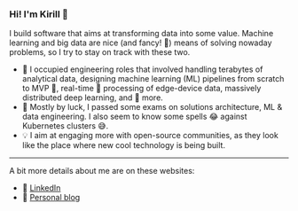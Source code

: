 ### Hi! I'm Kirill 👋

I build software that aims at transforming data into some value. Machine learning and big data are nice (and fancy! :poodle:) means of solving nowaday problems, so I try to stay on track with these two.

- :wrench: I occupied engineering roles that involved handling terabytes of analytical data, designing machine learning (ML) pipelines from scratch to MVP :seedling:, real-time :runner: processing of edge-device data, massively distributed deep learning, and :cookie: more.
- :bookmark: Mostly by luck, I passed some exams on solutions architecture, ML & data engineering. I also seem to know some spells :joy: against Kubernetes clusters :sweat_smile:.
- :bulb: I aim at engaging more with open-source communities, as they look like the place where new cool technology is being built.

---

A bit more details about me are on these websites:
- :link: [LinkedIn](https://www.linkedin.com/in/kirill-zaitsev-/)
- :link: [Personal blog](https://kirilllzaitsev.github.io/)
